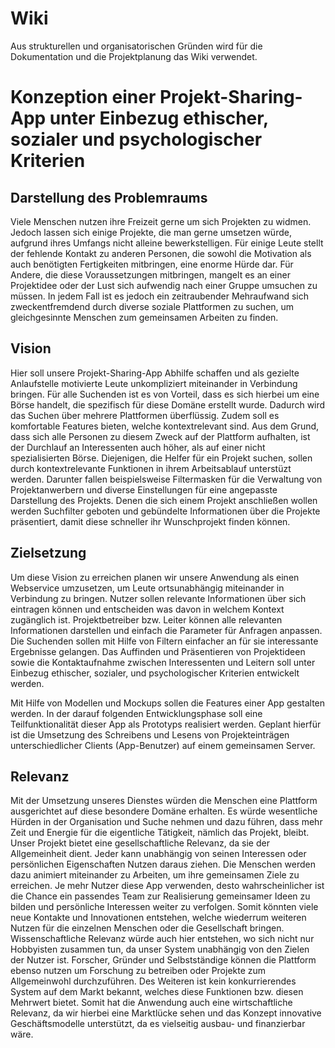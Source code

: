 # Wiki 
Aus strukturellen und organisatorischen Gründen wird für die Dokumentation und die Projektplanung das Wiki verwendet.

# Konzeption einer Projekt-Sharing-App unter Einbezug ethischer, sozialer und psychologischer Kriterien

## Darstellung des Problemraums

Viele Menschen nutzen ihre Freizeit gerne um sich Projekten zu widmen.
Jedoch lassen sich einige Projekte, die man gerne umsetzen würde, aufgrund ihres Umfangs nicht alleine bewerkstelligen.
Für einige Leute stellt der fehlende Kontakt zu anderen Personen, die sowohl die Motivation als auch benötigten Fertigkeiten mitbringen, eine enorme Hürde dar.
Für Andere, die diese Voraussetzungen mitbringen, mangelt es an einer Projektidee oder der Lust sich aufwendig nach einer Gruppe umsuchen zu müssen.
In jedem Fall ist es jedoch ein zeitraubender Mehraufwand sich zweckentfremdend durch diverse soziale Plattformen zu suchen, um gleichgesinnte Menschen zum gemeinsamen Arbeiten zu finden.

## Vision

Hier soll unsere Projekt-Sharing-App Abhilfe schaffen und als gezielte Anlaufstelle motivierte Leute unkompliziert miteinander in Verbindung bringen.
Für alle Suchenden ist es von Vorteil, dass es sich hierbei um eine Börse handelt, die spezifisch für diese Domäne erstellt wurde. Dadurch wird das Suchen über mehrere Plattformen überflüssig. Zudem soll es komfortable Features bieten, welche kontextrelevant sind.
Aus dem Grund, dass sich alle Personen zu diesem Zweck auf der Plattform aufhalten, ist der Durchlauf an Interessenten auch höher, als auf einer nicht spezialisierten Börse.
Diejenigen, die Helfer für ein Projekt suchen, sollen durch kontextrelevante Funktionen in ihrem Arbeitsablauf unterstüzt werden. Darunter fallen beispielsweise Filtermasken für die Verwaltung von Projektanwerbern und diverse Einstellungen für eine angepasste Darstellung des Projekts. Denen die sich einem Projekt anschließen wollen werden Suchfilter geboten und gebündelte Informationen über die Projekte präsentiert, damit diese schneller ihr Wunschprojekt finden können.

## Zielsetzung

Um diese Vision zu erreichen planen wir unsere Anwendung als einen Webservice umzusetzen, um Leute ortsunabhängig miteinander in Verbindung zu bringen.
Nutzer sollen relevante Informationen über sich eintragen können und entscheiden was davon in welchem Kontext zugänglich ist. Projektbetreiber bzw. Leiter können alle relevanten Informationen darstellen und einfach die Parameter für Anfragen anpassen. Die Suchenden sollen mit Hilfe von Filtern einfacher an für sie interessante Ergebnisse gelangen. Das Auffinden und Präsentieren von Projektideen sowie die Kontaktaufnahme zwischen Interessenten und Leitern soll unter Einbezug ethischer, sozialer, und psychologischer Kriterien entwickelt werden.

Mit Hilfe von Modellen und Mockups sollen die Features einer App gestalten werden.
In der darauf folgenden Entwicklungsphase soll eine Teilfunktionalität dieser App als Prototyps realisiert werden. Geplant hierfür ist die Umsetzung des Schreibens und Lesens von Projekteinträgen unterschiedlicher Clients (App-Benutzer) auf einem gemeinsamen Server.

## Relevanz

Mit der Umsetzung unseres Dienstes würden die Menschen eine Plattform ausgerichtet auf diese besondere Domäne erhalten. Es würde wesentliche Hürden in der Organisation und Suche nehmen und dazu führen, dass mehr Zeit und Energie für die eigentliche Tätigkeit, nämlich das Projekt, bleibt. Unser Projekt bietet eine gesellschaftliche Relevanz, da sie der Allgemeinheit dient. Jeder kann unabhängig von seinen Interessen oder persönlichen Eigenschaften Nutzen daraus ziehen.
Die Menschen werden dazu animiert miteinander zu Arbeiten, um ihre gemeinsamen Ziele zu erreichen. Je mehr Nutzer diese App verwenden, desto wahrscheinlicher ist die Chance ein passendes Team zur Realisierung gemeinsamer Ideen zu bilden und persönliche Interessen weiter zu verfolgen. Somit könnten viele neue Kontakte und Innovationen entstehen, welche wiederrum weiteren Nutzen für die einzelnen Menschen oder die Gesellschaft bringen.
Wissenschaftliche Relevanz würde auch hier entstehen, wo sich nicht nur Hobbyisten zusammen tun, da unser System unabhängig von den Zielen der Nutzer ist.
Forscher, Gründer und Selbstständige können die Plattform ebenso nutzen um Forschung zu betreiben oder Projekte zum Allgemeinwohl durchzuführen.
Des Weiteren ist kein konkurrierendes System auf dem Markt bekannt, welches diese Funktionen bzw. diesen Mehrwert bietet. Somit hat die Anwendung auch eine wirtschaftliche Relevanz, da wir hierbei eine Marktlücke sehen und das Konzept innovative Geschäftsmodelle unterstützt, da es vielseitig ausbau- und finanzierbar wäre.
